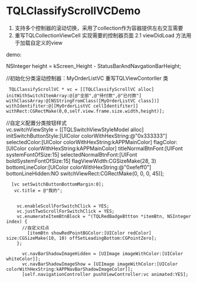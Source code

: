 # TQLClassifyScrollVCDemo
1. 支持多个控制器的滚动切换，采用了collection作为容器提供左右交互需要
2. 重写TQLCollectionViewCell 实现需要的控制器页面
   2.1  viewDidLoad 方法用于加载自定义的view  



demo:
 
 
 NSInteger height = kScreen_Height - StatusBarAndNavgationBarHeight;
 
 //初始化分类滚动控制器：MyOrderListVC 重写TQLViewContorller 类
 
     TQLClassifyScrollVC * vc = [[TQLClassifyScrollVC alloc] initWithSwitchItemArray:@[@"全部",@"待付款",@"已付款"] withClassArray:@[NSStringFromClass([MyOrderListVC class])] withIdentifiter:@[[MyOrderListVC cellIdentifiter]] withRect:CGRectMake(0,0,self.view.frame.size.width,height)];
           
       
//自定义配置分类按钮样式        
          vc.switchViewStyle = [[TQLSwitchViewStyleModel alloc] initSwitchButtonStyle:[UIColor colorWithHexString:@"0x333333"] selectedColor:[UIColor colorWithHexString:kAPPMainColor] flagColor:[UIColor colorWithHexString:kAPPMainColor] titleNormalBtnFont:[UIFont systemFontOfSize:15] selectedNormalBtnFont:[UIFont boldSystemFontOfSize:15] flagViewWidth:CGSizeMake(28, 3) bottomLineColor:[UIColor colorWithHexString:@"0xefeff0"] bottonLineHidden:NO switchViewRect:CGRectMake(0, 0, 0, 45)];
    
      [vc setSwitchButtonBottomMargin:0];
       vc.title = @"我的";
       
       
        vc.enableScollForSwitchClick = YES;
        vc.justTwoScrollForSwitchClick = YES;
        vc.enumerateItemBtnBlock = ^(TQLRedBadgeBttton *itemBtn, NSInteger index) {
          //自定义红点
            [itemBtn showRedPointBGColor:[UIColor redColor] size:CGSizeMake(10, 10) offSetLeadingBottom:CGPointZero];
        };
          
          vc.navBarShadowImageHidden = [UIImage imageWithColor:[UIColor whiteColor]];
          vc.navBarShadowImageShow = [UIImage imageWithColor:[UIColor colorWithHexString:kAPPNavBarShadowImageColor]];
          [self.navigationController pushViewController:vc animated:YES];

